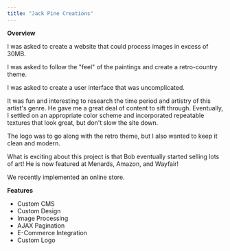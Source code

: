 ```yaml
---
title: "Jack Pine Creations"
---
```


**Overview**

I was asked to create a website that could process images in excess of 30MB. 

I was asked to follow the "feel" of the paintings and create a retro-country theme.

I was asked to create a user interface that was uncomplicated.

It was fun and interesting to research the time period and artistry of this artist's genre. He gave me a great deal of content to sift through. Eventually, I settled on an appropriate color scheme and incorporated repeatable textures that look great, but don't slow the site down.

The logo was to go along with the retro theme, but I also wanted to keep it clean and modern.

What is exciting about this project is that Bob eventually started selling lots of art! He is now featured at Menards, Amazon, and Wayfair! 

We recently implemented an online store.

**Features**

- Custom CMS
- Custom Design
- Image Processing
- AJAX Pagination
- E-Commerce Integration
- Custom Logo